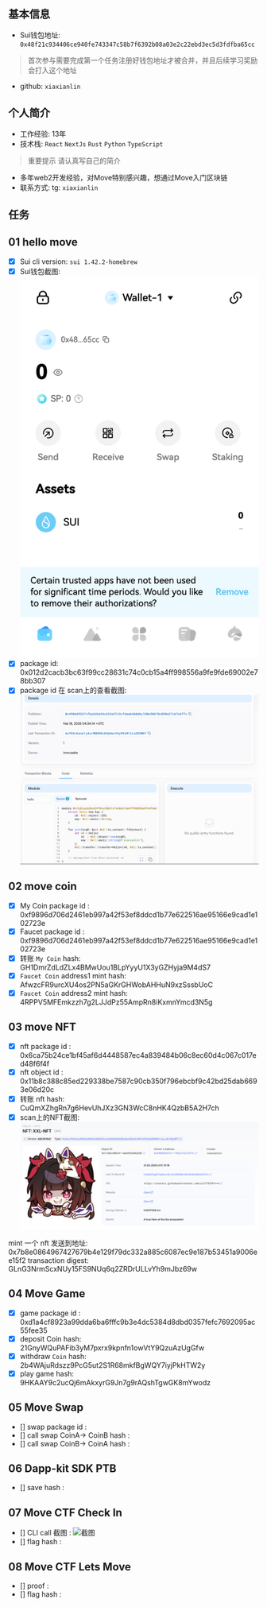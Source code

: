 ## 基本信息
- Sui钱包地址: `0x48f21c934406ce940fe743347c58b7f6392b08a03e2c22ebd3ec5d3fdfba65cc`
> 首次参与需要完成第一个任务注册好钱包地址才被合并，并且后续学习奖励会打入这个地址
- github: `xiaxianlin`

## 个人简介
- 工作经验: 13年
- 技术栈: `React` `NextJs` `Rust` `Python` `TypeScript`
> 重要提示 请认真写自己的简介
- 多年web2开发经验，对Move特别感兴趣，想通过Move入门区块链
- 联系方式: tg: `xiaxianlin` 

## 任务

##   01 hello move  
- [x] Sui cli version: `sui 1.42.2-homebrew`
- [x] Sui钱包截图: ![Sui钱包截图](./images/wallet.png)
- [x] package id: 0x012d2cacb3bc63f99cc28631c74c0cb15a4ff998556a9fe9fde69002e78bb307
- [x] package id 在 scan上的查看截图:![Scan截图](./images/task1_scan.png)

##   02 move coin
- [x] My Coin package id : 0xf9896d706d2461eb997a42f53ef8ddcd1b77e622516ae95166e9cad1e102723e
- [x] Faucet package id : 0xf9896d706d2461eb997a42f53ef8ddcd1b77e622516ae95166e9cad1e102723e
- [x] 转账 `My Coin` hash: GH1DmrZdLdZLx4BMwUou1BLpYyyU1X3yGZHyja9M4dS7
- [x] `Faucet Coin` address1 mint hash: AfwzcFR9urcXU4os2PN5aGKrGHWobAHHuN9xzSssbUoC
- [x] `Faucet Coin` address2 mint hash: 4RPPV5MFEmkzzh7g2LJJdPz55AmpRn8iKxmnYmcd3N5g

##   03 move NFT
- [x] nft package id : 0x6ca75b24ce1bf45af6d4448587ec4a839484b06c8ec60d4c067c017ed48f6f4f
- [x] nft object id : 0x11b8c388c85ed229338be7587c90cb350f796ebcbf9c42bd25dab6693e06d20c
- [x] 转账 nft  hash: CuQmXZhgRn7g6HevUhJXz3GN3WcC8nHK4QzbB5A2H7ch
- [x] scan上的NFT截图:![Scan截图](./images/task3_scan.png)

mint 一个 nft 发送到地址: 0x7b8e0864967427679b4e129f79dc332a885c6087ec9e187b53451a9006ee15f2
transaction digest: GLnG3NrmScxNUy15FS9NUq6q2ZRDrULLvYh9mJbz69w

##   04 Move Game
- [x] game package id : 0xd1a4cf8923a99dda6ba6fffc9b3e4dc5384d8dbd0357fefc7692095ac55fee35
- [x] deposit Coin hash: 21GnyWQuPAFib3yM7pxrx9kpnfn1owVtY9QzuAzUgGfw
- [x] withdraw `Coin` hash: 2b4WAjuRdszz9PcG5ut2S1R68mkfBgWQY7iyjPkHTW2y
- [x] play game hash: 9HKAAY9c2ucQj6mAkxyrG9Jn7g9rAQshTgwGK8mYwodz

##   05 Move Swap
- [] swap package id :
- [] call swap CoinA-> CoinB  hash :
- [] call swap CoinB-> CoinA  hash :

##   06 Dapp-kit SDK PTB
- [] save hash :

##   07 Move CTF Check In
- [] CLI call 截图 : ![截图](./images/你的图片地址)
- [] flag hash :

##   08 Move CTF Lets Move
- [] proof : 
- [] flag hash :

